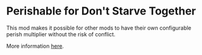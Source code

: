 # Perishable for Don't Starve Together

This mod makes it possible for other mods to have their own configurable perish multiplier without the risk of conflict.

More information [here](https://sites.google.com/view/cr4shmaster/perishable-ds-dst).
